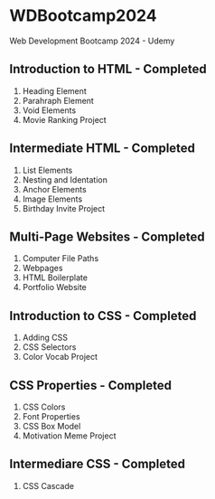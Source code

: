 # WDBootcamp2024
Web Development Bootcamp 2024 - Udemy

## Introduction to HTML - Completed
1. Heading Element
2. Parahraph Element
3. Void Elements
4. Movie Ranking Project

## Intermediate HTML - Completed
1. List Elements
2. Nesting and Identation
3. Anchor Elements
4. Image Elements
5. Birthday Invite Project

## Multi-Page Websites - Completed
1. Computer File Paths
2. Webpages
3. HTML Boilerplate
4. Portfolio Website

## Introduction to CSS - Completed
1. Adding CSS
2. CSS Selectors
3. Color Vocab Project

## CSS Properties - Completed
1. CSS Colors
2. Font Properties
3. CSS Box Model
4. Motivation Meme Project

## Intermediare CSS - Completed
1. CSS Cascade
